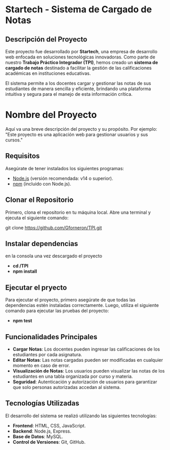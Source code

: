 # Startech - Sistema de Cargado de Notas

## Descripción del Proyecto

Este proyecto fue desarrollado por **Startech**, una empresa de desarrollo web enfocada en soluciones tecnológicas innovadoras. Como parte de nuestro **Trabajo Práctico Integrador (TPI)**, hemos creado un **sistema de cargado de notas** destinado a facilitar la gestión de las calificaciones académicas en instituciones educativas.

El sistema permite a los docentes cargar y gestionar las notas de sus estudiantes de manera sencilla y eficiente, brindando una plataforma intuitiva y segura para el manejo de esta información crítica.
# Nombre del Proyecto

Aquí va una breve descripción del proyecto y su propósito. Por ejemplo: "Este proyecto es una aplicación web para gestionar usuarios y sus cursos."

## Requisitos

Asegúrate de tener instalados los siguientes programas:

- [Node.js](https://nodejs.org/) (versión recomendada: v14 o superior).
- [npm](https://www.npmjs.com/) (incluido con Node.js).

## Clonar el Repositorio

Primero, clona el repositorio en tu máquina local. Abre una terminal y ejecuta el siguiente comando:

git clone https://github.com/Gforneron/TPI.git

## Instalar dependencias

en la consola una vez descargado el proyecto
-  **cd /TPI**
- **npm install**

## Ejecutar el pryecto
Para ejecutar el proyecto, primero asegúrate de que todas las dependencias estén instaladas correctamente. Luego, utiliza el siguiente comando para ejecutar las pruebas del proyecto:

- **npm test**

## Funcionalidades Principales

- **Cargar Notas**: Los docentes pueden ingresar las calificaciones de los estudiantes por cada asignatura.
- **Editar Notas**: Las notas cargadas pueden ser modificadas en cualquier momento en caso de error.
- **Visualización de Notas**: Los usuarios pueden visualizar las notas de los estudiantes en una tabla organizada por curso y materia.
- **Seguridad**: Autenticación y autorización de usuarios para garantizar que solo personas autorizadas accedan al sistema.

## Tecnologías Utilizadas

El desarrollo del sistema se realizó utilizando las siguientes tecnologías:

- **Frontend**: HTML, CSS, JavaScript.
- **Backend**: Node.js, Express.
- **Base de Datos**: MySQL.
- **Control de Versiones**: Git, GitHub.
